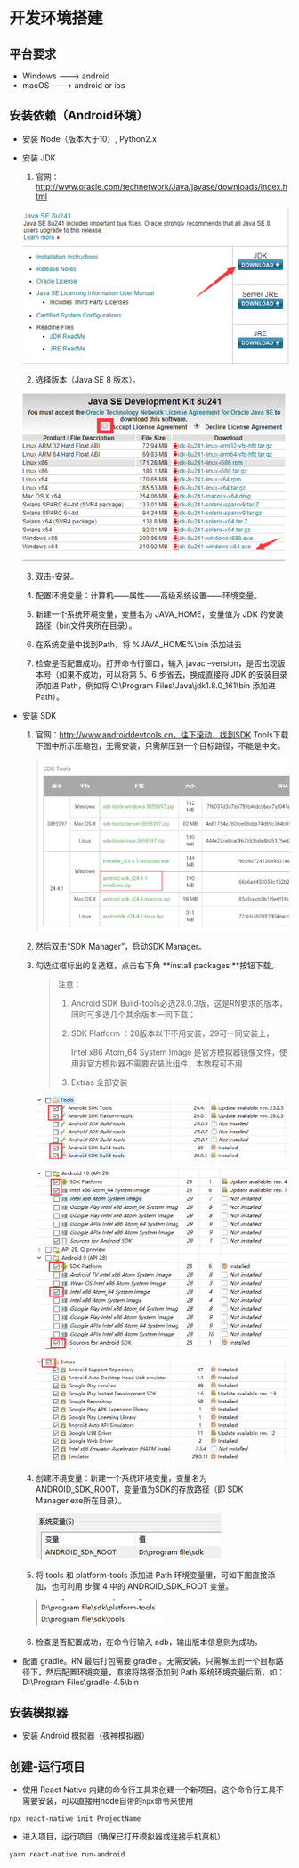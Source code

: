 # 开发环境搭建

## 平台要求

- Windows  ---> android
- macOS ---> android or ios

## 安装依赖（Android环境）

- 安装 Node（版本大于10）, Python2.x

- 安装 JDK

  1. 官网：http://www.oracle.com/technetwork/Java/javase/downloads/index.html

  ![点击下载](../images/download.png)

  2. 选择版本（Java SE 8 版本）。

  ![选择版本](../images/jdk.png)

  3. 双击-安装。

  4. 配置环境变量：计算机——属性——高级系统设置——环境变量。

  5. 新建一个系统环境变量，变量名为 JAVA_HOME，变量值为 JDK 的安装路径（bin文件夹所在目录）。

  6. 在系统变量中找到Path，将 %JAVA_HOME%\bin 添加进去

  7. 检查是否配置成功。打开命令行窗口，输入 javac –version，是否出现版本号（如果不成功，可以将第 5、6 步省去，换成直接将 JDK 的安装目录添加进 Path，例如将 C:\Program Files\Java\jdk1.8.0_161\bin 添加进 Path）。

- 安装 SDK

  1. 官网：http://www.androiddevtools.cn，往下滚动，找到SDK Tools下载下图中所示压缩包，无需安装，只需解压到一个目标路径，不能是中文。

     ![](../images/sdk.png)

  2. 然后双击“SDK Manager”，启动SDK Manager。

  3. 勾选红框标出的复选框，点击右下角 **install packages **按钮下载。

     > 注意：
     >
     > 1. Android SDK Build-tools必选28.0.3版，这是RN要求的版本，同时可多选几个其余版本一同下载；
     >
     > 2. SDK Platform ：28版本以下不用安装，29可一同安装上，
     >
     >    Intel x86 Atom_64 System Image 是官方模拟器镜像文件，使用非官方模拟器不需要安装此组件，本教程可不用
     >
     > 3. Extras 全部安装

     ![](../images/tools.png)

     ![](../images/an-api.png)

     ![](../images/extras.png)

     

  4. 创建环境变量：新建一个系统环境变量，变量名为ANDROID_SDK_ROOT，变量值为SDK的存放路径（即 SDK Manager.exe所在目录）。

     ![](../images/sdk-var.png)

  5. 将 tools 和 platform-tools 添加进 Path 环境变量里，可如下图直接添加，也可利用 步骤 4 中的 ANDROID_SDK_ROOT 变量。

     ![](../images/en-var.png)

  6. 检查是否配置成功，在命令行输入 adb，输出版本信息则为成功。

- 配置 gradle。RN 最后打包需要 gradle 。无需安装，只需解压到一个目标路径下，然后配置环境变量，直接将路径添加到 Path 系统环境变量后面，如： D:\Program Files\gradle-4.5\bin

## 安装模拟器

- 安装 Android 模拟器（夜神模拟器）

## 创建-运行项目

- 使用 React Native 内建的命令行工具来创建一个新项目。这个命令行工具不需要安装，可以直接用node自带的`npx`命令来使用

```
npx react-native init ProjectName
```

- 进入项目，运行项目（确保已打开模拟器或连接手机真机）

```
yarn react-native run-android
```































